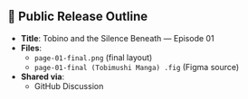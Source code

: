 ## 🔄 Public Release Outline

- **Title**: Tobino and the Silence Beneath — Episode 01
- **Files**:
  - `page-01-final.png` (final layout)
  - `page-01-final (Tobimushi Manga) .fig` (Figma source)
- **Shared via**:
  - GitHub Discussion
